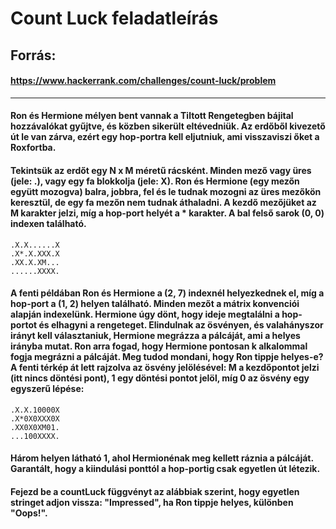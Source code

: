 # Count Luck feladatleírás

## Forrás:
#### https://www.hackerrank.com/challenges/count-luck/problem
---


#### Ron és Hermione mélyen bent vannak a Tiltott Rengetegben bájital hozzávalókat gyűjtve, és közben sikerült eltévedniük. Az erdőből kivezető út le van zárva, ezért egy hop-portra kell eljutniuk, ami visszaviszi őket a Roxfortba.

#### Tekintsük az erdőt egy N x M méretű rácsként. Minden mező vagy üres (jele: .), vagy egy fa blokkolja (jele: X). Ron és Hermione (egy mezőn együtt mozogva) balra, jobbra, fel és le tudnak mozogni az üres mezőkön keresztül, de egy fa mezőn nem tudnak áthaladni. A kezdő mezőjüket az M karakter jelzi, míg a hop-port helyét a * karakter. A bal felső sarok (0, 0) indexen található.

    .X.X......X
    .X*.X.XXX.X
    .XX.X.XM...
    ......XXXX.

#### A fenti példában Ron és Hermione a (2, 7) indexnél helyezkednek el, míg a hop-port a (1, 2) helyen található. Minden mezőt a mátrix konvenciói alapján indexelünk. Hermione úgy dönt, hogy ideje megtalálni a hop-portot és elhagyni a rengeteget. Elindulnak az ösvényen, és valahányszor irányt kell választaniuk, Hermione megrázza a pálcáját, ami a helyes irányba mutat. Ron arra fogad, hogy Hermione pontosan k alkalommal fogja megrázni a pálcáját. Meg tudod mondani, hogy Ron tippje helyes-e? A fenti térkép át lett rajzolva az ösvény jelölésével: M a kezdőpontot jelzi (itt nincs döntési pont), 1 egy döntési pontot jelöl, míg 0 az ösvény egy egyszerű lépése:

    .X.X.10000X
    .X*0X0XXX0X
    .XX0X0XM01.
    ...100XXXX.

#### Három helyen látható 1, ahol Hermionénak meg kellett ráznia a pálcáját. Garantált, hogy a kiindulási ponttól a hop-portig csak egyetlen út létezik.

#### Fejezd be a countLuck függvényt az alábbiak szerint, hogy egyetlen stringet adjon vissza: "Impressed", ha Ron tippje helyes, különben "Oops!".